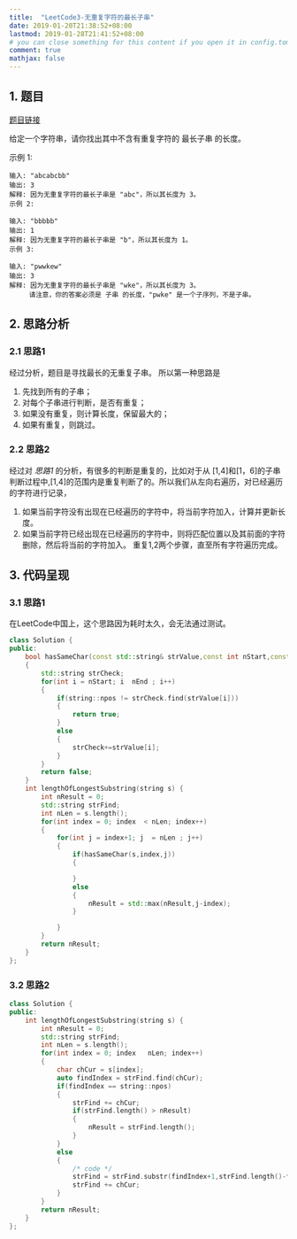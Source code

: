 ```yaml
---
title:  "LeetCode3-无重复字符的最长子串"
date: 2019-01-20T21:38:52+08:00
lastmod: 2019-01-28T21:41:52+08:00
# you can close something for this content if you open it in config.toml.
comment: true
mathjax: false
---
```


## 1. 题目    

[题目链接](https://leetcode-cn.com/problems/longest-substring-without-repeating-characters/)

给定一个字符串，请你找出其中不含有重复字符的 最长子串 的长度。

示例 1:

```console
输入: "abcabcbb"
输出: 3 
解释: 因为无重复字符的最长子串是 "abc"，所以其长度为 3。
示例 2:
```

```console 
输入: "bbbbb"
输出: 1
解释: 因为无重复字符的最长子串是 "b"，所以其长度为 1。
示例 3:
``` 

```console 
输入: "pwwkew"
输出: 3
解释: 因为无重复字符的最长子串是 "wke"，所以其长度为 3。
     请注意，你的答案必须是 子串 的长度，"pwke" 是一个子序列，不是子串。
``` 

## 2. 思路分析    

### 2.1 思路1 

经过分析，题目是寻找最长的无重复子串。 所以第一种思路是
1. 先找到所有的子串；
2. 对每个子串进行判断，是否有重复；
3. 如果没有重复，则计算长度，保留最大的；
4. 如果有重复，则跳过。

### 2.2 思路2 

经过对 *思路1* 的分析，有很多的判断是重复的，比如对于从 [1,4]和[1，6]的子串判断过程中,[1,4]的范围内是重复判断了的。所以我们从左向右遍历，对已经遍历的字符进行记录，
1. 如果当前字符没有出现在已经遍历的字符中，将当前字符加入，计算并更新长度。
2. 如果当前字符已经出现在已经遍历的字符中，则将匹配位置以及其前面的字符删除，然后将当前的字符加入。
重复1,2两个步骤，直至所有字符遍历完成。

## 3. 代码呈现    

### 3.1 思路1 

在LeetCode中国上，这个思路因为耗时太久，会无法通过测试。

```cpp {linenos=table} 
class Solution {
public:
    bool hasSameChar(const std::string& strValue,const int nStart,const int nEnd)
    {
        std::string strCheck;
        for(int i = nStart; i  nEnd ; i++)
        {
            if(string::npos != strCheck.find(strValue[i]))
            {
                return true;
            }
            else
            {
                strCheck+=strValue[i];
            }
        }
        return false;
    }
    int lengthOfLongestSubstring(string s) {
        int nResult = 0;
        std::string strFind;
        int nLen = s.length();
        for(int index = 0; index  < nLen; index++)
        {
            for(int j = index+1; j  = nLen ; j++)
            {
                if(hasSameChar(s,index,j))
                {

                }
                else
                {
                    nResult = std::max(nResult,j-index);
                }

            }
        }
        return nResult;        
    }
};
``` 

### 3.2 思路2 

```cpp {linenos=tables} 
class Solution {
public:
    int lengthOfLongestSubstring(string s) {
        int nResult = 0;
        std::string strFind;
        int nLen = s.length();
        for(int index = 0; index   nLen; index++)
        {
            char chCur = s[index];
            auto findIndex = strFind.find(chCur);
            if(findIndex == string::npos)
            {
                strFind += chCur;
                if(strFind.length() > nResult)
                {
                    nResult = strFind.length();
                }
            }
            else
            {
                /* code */
                strFind = strFind.substr(findIndex+1,strFind.length()-findIndex);
                strFind += chCur;
            }
        }
        return nResult;        
    }
};
``` 